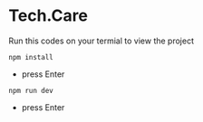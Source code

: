 # Tech.Care

Run this codes on your termial to view the project
```
npm install
```
- press Enter
```
npm run dev
```
- press Enter